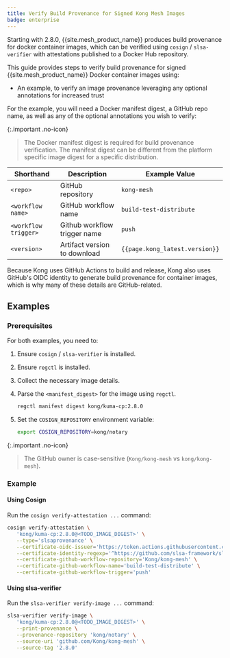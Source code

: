 ```yaml
---
title: Verify Build Provenance for Signed Kong Mesh Images
badge: enterprise
---
```


Starting with 2.8.0, {{site.mesh_product_name}} produces build provenance for docker container images, which can be verified using `cosign` / `slsa-verifier` with attestations published to a Docker Hub repository.

This guide provides steps to verify build provenance for signed {{site.mesh_product_name}} Docker container images using:

* An example, to verify an image provenance leveraging any optional annotations for increased trust

For the example, you will need a Docker manifest digest, a GitHub repo name, as well as any of the optional annotations you wish to verify:

{:.important .no-icon}
> The Docker manifest digest is required for build provenance verification. The manifest digest can be different from the platform specific image digest for a specific distribution.

| Shorthand | Description | Example Value |
|---|---|---|
| `<repo>` | GitHub repository | `kong-mesh` |
| `<workflow name>` | GitHub workflow name | `build-test-distribute` |
| `<workflow trigger>` | Github workflow trigger name | `push` |
| `<version>` | Artifact version to download | `{{page.kong_latest.version}}` |

Because Kong uses GitHub Actions to build and release, Kong also uses GitHub's OIDC identity to generate build provenance for container images, which is why many of these details are GitHub-related.

## Examples

### Prerequisites

For both examples, you need to:

1. Ensure `cosign` / `slsa-verifier` is installed.

2. Ensure `regctl` is installed.

3. Collect the necessary image details.

4. Parse the `<manifest_digest>` for the image using `regctl`.

   ```sh
   regctl manifest digest kong/kuma-cp:2.8.0
   ```

5. Set the `COSIGN_REPOSITORY` environment variable:

   ```sh
   export COSIGN_REPOSITORY=kong/notary
   ```

{:.important .no-icon}
> The GitHub owner is case-sensitive (`Kong/kong-mesh` vs `kong/kong-mesh`).

### Example

#### Using Cosign

Run the `cosign verify-attestation ...` command:

```sh
cosign verify-attestation \
   'kong/kuma-cp:2.8.0@<TODO_IMAGE_DIGEST>' \
   --type='slsaprovenance' \
   --certificate-oidc-issuer='https://token.actions.githubusercontent.com' \
   --certificate-identity-regexp='^https://github.com/slsa-framework/slsa-github-generator/.github/workflows/generator_container_slsa3.yml@refs/tags/v[0-9]+.[0-9]+.[0-9]+$' \
   --certificate-github-workflow-repository='Kong/kong-mesh' \
   --certificate-github-workflow-name='build-test-distribute' \
   --certificate-github-workflow-trigger='push'
```

#### Using slsa-verifier

Run the `slsa-verifier verify-image ...` command:

```sh
slsa-verifier verify-image \
   'kong/kuma-cp:2.8.0@<TODO_IMAGE_DIGEST>' \
   --print-provenance \
   --provenance-repository 'kong/notary' \
   --source-uri 'github.com/Kong/kong-mesh' \
   --source-tag '2.8.0'
```
